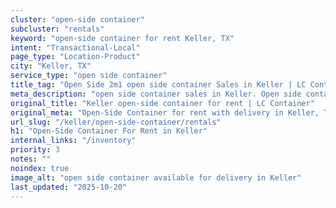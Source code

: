 ```yaml
---
cluster: "open-side container"
subcluster: "rentals"
keyword: "open-side container for rent Keller, TX"
intent: "Transactional-Local"
page_type: "Location-Product"
city: "Keller, TX"
service_type: "open side container"
title_tag: "Open Side 2m1 open side container Sales in Keller | LC Container"
meta_description: "open side container sales in Keller. Open side containers for oversized cargo. Fast delivery, competitive pricing. Serving open side container area. Quote ID: BP3. Call (214) 524-4168 for your free quote today."
original_title: "Keller open-side container for rent | LC Container"
original_meta: "Open-Side Container for rent with delivery in Keller, TX. LC Container — local Since 2003. Get pricing today."
url_slug: "/keller/open-side-container/rentals"
h1: "Open-Side Container For Rent in Keller"
internal_links: "/inventory"
priority: 3
notes: ""
noindex: true
image_alt: "open side container available for delivery in Keller"
last_updated: "2025-10-20"
---
```


<!-- TODO: Add unique city/inventory copy, images, and internal links here. -->
